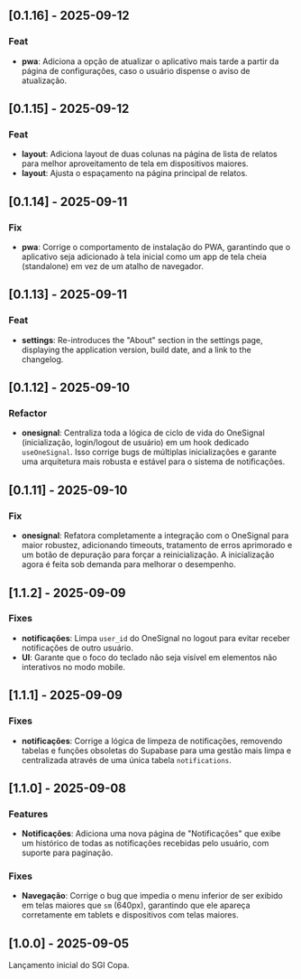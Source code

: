 ## [0.1.16] - 2025-09-12

### Feat
- **pwa**: Adiciona a opção de atualizar o aplicativo mais tarde a partir da página de configurações, caso o usuário dispense o aviso de atualização.

## [0.1.15] - 2025-09-12

### Feat
- **layout**: Adiciona layout de duas colunas na página de lista de relatos para melhor aproveitamento de tela em dispositivos maiores.
- **layout**: Ajusta o espaçamento na página principal de relatos.

## [0.1.14] - 2025-09-11

### Fix
- **pwa**: Corrige o comportamento de instalação do PWA, garantindo que o aplicativo seja adicionado à tela inicial como um app de tela cheia (standalone) em vez de um atalho de navegador.

## [0.1.13] - 2025-09-11

### Feat
- **settings**: Re-introduces the "About" section in the settings page, displaying the application version, build date, and a link to the changelog.

## [0.1.12] - 2025-09-10

### Refactor
- **onesignal**: Centraliza toda a lógica de ciclo de vida do OneSignal (inicialização, login/logout de usuário) em um hook dedicado `useOneSignal`. Isso corrige bugs de múltiplas inicializações e garante uma arquitetura mais robusta e estável para o sistema de notificações.

## [0.1.11] - 2025-09-10

### Fix
- **onesignal**: Refatora completamente a integração com o OneSignal para maior robustez, adicionando timeouts, tratamento de erros aprimorado e um botão de depuração para forçar a reinicialização. A inicialização agora é feita sob demanda para melhorar o desempenho.

## [1.1.2] - 2025-09-09

### Fixes
- **notificações**: Limpa `user_id` do OneSignal no logout para evitar receber notificações de outro usuário.
- **UI**: Garante que o foco do teclado não seja visível em elementos não interativos no modo mobile.

## [1.1.1] - 2025-09-09

### Fixes
- **notificações**: Corrige a lógica de limpeza de notificações, removendo tabelas e funções obsoletas do Supabase para uma gestão mais limpa e centralizada através de uma única tabela `notifications`.

## [1.1.0] - 2025-09-08

### Features
- **Notificações**: Adiciona uma nova página de "Notificações" que exibe um histórico de todas as notificações recebidas pelo usuário, com suporte para paginação.

### Fixes
- **Navegação**: Corrige o bug que impedia o menu inferior de ser exibido em telas maiores que `sm` (640px), garantindo que ele apareça corretamente em tablets e dispositivos com telas maiores.

## [1.0.0] - 2025-09-05

Lançamento inicial do SGI Copa.